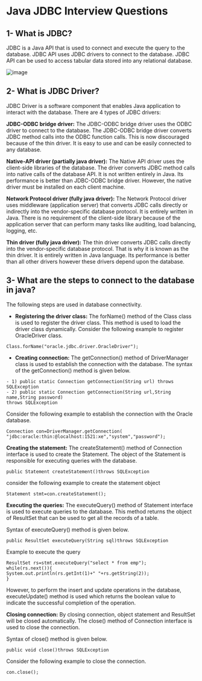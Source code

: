 # Java JDBC Interview Questions

## 1- What is JDBC?
JDBC is a Java API that is used to connect and execute the query to the database. JDBC API uses JDBC drivers to connect to the database. JDBC API can be used to access tabular data stored into any relational database.

![image](https://user-images.githubusercontent.com/16039211/143330285-f2d80176-733b-490f-9362-5bf4d8f2aec5.png)


## 2- What is JDBC Driver?
JDBC Driver is a software component that enables Java application to interact with the database. There are 4 types of JDBC drivers:

**JDBC-ODBC bridge driver:** The JDBC-ODBC bridge driver uses the ODBC driver to connect to the database. The JDBC-ODBC bridge driver converts JDBC method calls into the ODBC function calls. This is now discouraged because of the thin driver. It is easy to use and can be easily connected to any database.

**Native-API driver (partially java driver):** The Native API driver uses the client-side libraries of the database. The driver converts JDBC method calls into native calls of the database API. It is not written entirely in Java. Its performance is better than JDBC-ODBC bridge driver. However, the native driver must be installed on each client machine.

**Network Protocol driver (fully java driver):** The Network Protocol driver uses middleware (application server) that converts JDBC calls directly or indirectly into the vendor-specific database protocol. It is entirely written in Java. There is no requirement of the client-side library because of the application server that can perform many tasks like auditing, load balancing, logging, etc.

**Thin driver (fully java driver):** The thin driver converts JDBC calls directly into the vendor-specific database protocol. That is why it is known as the thin driver. It is entirely written in Java language. Its performance is better than all other drivers however these drivers depend upon the database.

## 3- What are the steps to connect to the database in java?
The following steps are used in database connectivity.
- **Registering the driver class:**
The forName() method of the Class class is used to register the driver class. This method is used to load the driver class dynamically. Consider the following example to register OracleDriver class.
```
Class.forName("oracle.jdbc.driver.OracleDriver");
```

- **Creating connection:**
The getConnection() method of DriverManager class is used to establish the connection with the database. The syntax of the getConnection() method is given below.

```
- 1) public static Connection getConnection(String url) throws SQLException  
- 2) public static Connection getConnection(String url,String name,String password)  
throws SQLException
```

Consider the following example to establish the connection with the Oracle database.
```
Connection con=DriverManager.getConnection(  
"jdbc:oracle:thin:@localhost:1521:xe","system","password");  
```

**Creating the statement:**
The createStatement() method of Connection interface is used to create the Statement. The object of the Statement is responsible for executing queries with the database.
```
public Statement createStatement()throws SQLException
```
consider the following example to create the statement object
```
Statement stmt=con.createStatement();  
```

**Executing the queries:**
The executeQuery() method of Statement interface is used to execute queries to the database. This method returns the object of ResultSet that can be used to get all the records of a table.

Syntax of executeQuery() method is given below.
```
public ResultSet executeQuery(String sql)throws SQLException  
```
Example to execute the query
```
ResultSet rs=stmt.executeQuery("select * from emp");  
while(rs.next()){  
System.out.println(rs.getInt(1)+" "+rs.getString(2));  
}  
```
However, to perform the insert and update operations in the database, executeUpdate() method is used which returns the boolean value to indicate the successful completion of the operation.

**Closing connection:**
By closing connection, object statement and ResultSet will be closed automatically. The close() method of Connection interface is used to close the connection.

Syntax of close() method is given below.
```
public void close()throws SQLException  
```
Consider the following example to close the connection.
```
con.close();  
```
